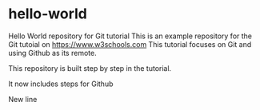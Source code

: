 # hello-world
Hello World repository for Git tutorial
This is an example repository for the Git tutoial on https://www.w3schools.com
This tutorial focuses on Git and using Github as its remote.

This repository is built step by step in the tutorial.

It now includes steps for Github

New line
